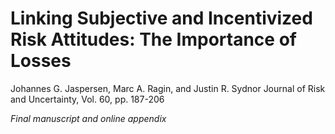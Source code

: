 # Linking Subjective and Incentivized Risk Attitudes: The Importance of Losses
Johannes G. Jaspersen, Marc A. Ragin, and Justin R. Sydnor
Journal of Risk and Uncertainty, Vol. 60, pp. 187-206

_Final manuscript and online appendix_
